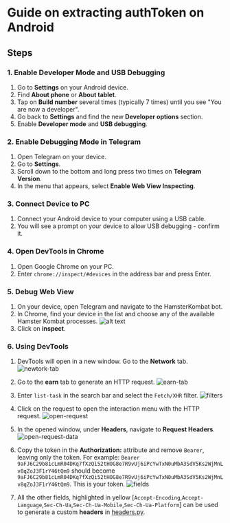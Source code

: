 # Guide on extracting authToken on Android

## Steps

### 1. Enable Developer Mode and USB Debugging

1. Go to **Settings** on your Android device.
2. Find **About phone** or **About tablet**.
3. Tap on **Build number** several times (typically 7 times) until you see "You are now a developer".
4. Go back to **Settings** and find the new **Developer options** section.
5. Enable **Developer mode** and **USB debugging**.

### 2. Enable Debugging Mode in Telegram

1. Open Telegram on your device.
2. Go to **Settings**.
3. Scroll down to the bottom and long press two times on **Telegram Version**.
4. In the menu that appears, select **Enable Web View Inspecting**.

### 3. Connect Device to PC

1. Connect your Android device to your computer using a USB cable.
2. You will see a prompt on your device to allow USB debugging - confirm it.

### 4. Open DevTools in Chrome

1. Open Google Chrome on your PC.
2. Enter `chrome://inspect/#devices` in the address bar and press Enter.

### 5. Debug Web View

1. On your device, open Telegram and navigate to the HamsterKombat bot.
2. In Chrome, find your device in the list and choose any of the available Hamster Kombat processes. ![alt text](image.png)
3. Click on **inspect**.

### 6. Using DevTools

1. DevTools will open in a new window. Go to the **Network** tab. ![newtork-tab](https://github.com/Sanlovty/HamsterKombatBot_prs/assets/68380831/b2cb512c-b10c-4286-84d5-60deb58454e6)

2. Go to the **earn** tab to generate an HTTP request. ![earn-tab](https://github.com/Sanlovty/HamsterKombatBot_prs/assets/68380831/268dad87-6919-44fe-9eab-de1d98a40d9d)

3. Enter `list-task` in the search bar and select the `Fetch/XHR` filter. ![filters](https://github.com/Sanlovty/HamsterKombatBot_prs/assets/68380831/d03fc2e2-70aa-47ba-97c8-6b5c8a2d8391)

4. Click on the request to open the interaction menu with the HTTP request. ![open-request](https://github.com/Sanlovty/HamsterKombatBot_prs/assets/68380831/b69a8cf6-8f3a-4afa-84fd-d3a644bf80e5)

5. In the opened window, under **Headers**, navigate to **Request Headers**. ![open-request-data](https://github.com/Sanlovty/HamsterKombatBot_prs/assets/68380831/77265bea-0eb5-4a19-b41a-4af114d17dba)

6. Copy the token in the **Authorization:** attribute and remove `Bearer`, leaving only the token.
   For example: `Bearer 9aFJ6C29b81cLmR04DKq7fXzQi52tHOG8e7R9vUj6iPcYwTxN0uMbA3SdV5Ks2WjMnLv8qZoJ3F1rY46tQm9` should become `9aFJ6C29b81cLmR04DKq7fXzQi52tHOG8e7R9vUj6iPcYwTxN0uMbA3SdV5Ks2WjMnLv8qZoJ3F1rY46tQm9`.
   This is your token. ![fields](https://github.com/Sanlovty/HamsterKombatBot_prs/assets/68380831/410a4a77-bfcd-46fb-8151-6dcb74965e41)

7. All the other fields, highlighted in yellow [`Accept-Encoding`,`Accept-Language`,`Sec-Ch-Ua`,`Sec-Ch-Ua-Mobile`,`Sec-Ch-Ua-Platform`] can be used to generate a custom **headers** in [headers.py](https://github.com/AnisovAleksey/HamsterKombatBot/blob/b66014360c5664c27936378c7b611feb5b6c46dd/bot/core/headers.py).
